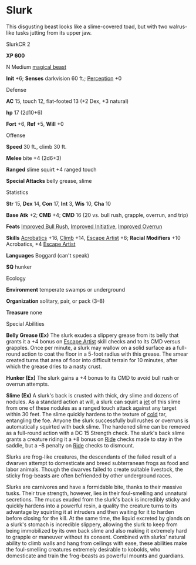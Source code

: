 # Slurk 

This disgusting beast looks like a slime-covered toad, but with two walrus-like tusks jutting from its upper jaw.

SlurkCR 2

**XP 600**

N Medium [magical beast](monsters/creatureTypes.md#_magical-beast)

**Init** +6; **Senses** darkvision 60 ft.; [Perception](additionalMonsters/../skills/perception.md#_perception) +0

Defense

**AC** 15, touch 12, flat-footed 13 (+2 Dex, +3 natural)

**hp** 17 (2d10+6)

**Fort** +6, **Ref** +5, **Will** +0

Offense

**Speed** 30 ft., climb 30 ft.

**Melee** bite +4 (2d6+3)

**Ranged** slime squirt +4 ranged touch

**Special Attacks** belly grease, slime

Statistics

**Str** 15, **Dex** 14, **Con** 17, **Int** 3, **Wis** 10, **Cha** 10

**Base Atk** +2; **CMB** +4; **CMD** 16 (20 vs. bull rush, grapple, overrun, and trip)

**Feats** [Improved Bull Rush](additionalMonsters/../feats.md#_improved-bull-rush), [Improved Initiative](additionalMonsters/../feats.md#_improved-initiative), [Improved Overrun](additionalMonsters/../feats.md#_improved-overrun)

**Skills** [Acrobatics](additionalMonsters/../skills/acrobatics.md#_acrobatics) +16, [Climb](additionalMonsters/../skills/climb.md#_climb) +14, [Escape Artist](additionalMonsters/../skills/escapeArtist.md#_escape-artist) +6; **Racial Modifiers** +10 Acrobatics, +4 [Escape Artist](additionalMonsters/../skills/escapeArtist.md#_escape-artist)

**Languages** Boggard (can't speak)

**SQ** hunker

Ecology

**Environment** temperate swamps or underground

**Organization** solitary, pair, or pack (3–8)

**Treasure** none

Special Abilities

**Belly Grease (Ex)** The slurk exudes a slippery grease from its belly that grants it a +4 bonus on [Escape Artist](additionalMonsters/../skills/escapeArtist.md#_escape-artist) skill checks and to its CMD versus grapples. Once per minute, a slurk may wallow on a solid surface as a full-round action to coat the floor in a 5-foot radius with this grease. The smear created turns that area of floor into difficult terrain for 10 minutes, after which the grease dries to a nasty crust.

**Hunker (Ex)** The slurk gains a +4 bonus to its CMD to avoid bull rush or overrun attempts.

**Slime (Ex)** A slurk's back is crusted with thick, dry slime and dozens of nodules. As a standard action at will, a slurk can squirt a [jet](monsters/universalMonsterRules.md#_jet) of this slime from one of these nodules as a ranged touch attack against any target within 30 feet. The slime quickly hardens to the texture of [cold](monsters/creatureTypes.md#_cold-subtype) tar, entangling the foe. Anyone the slurk successfully bull rushes or overruns is automatically squirted with back slime. The hardened slime can be removed as a full-round action with a DC 15 Strength check. The slurk's back slime grants a creature riding it a +8 bonus on [Ride](additionalMonsters/../skills/ride.md#_ride) checks made to stay in the saddle, but a –8 penalty on [Ride](additionalMonsters/../skills/ride.md#_ride) checks to dismount.

Slurks are frog-like creatures, the descendants of the failed result of a dwarven attempt to domesticate and breed subterranean frogs as food and labor animals. Though the dwarves failed to create suitable livestock, the sticky frog-beasts are often befriended by other underground races.

Slurks are carnivores and have a formidable bite, thanks to their massive tusks. Their true strength, however, lies in their foul-smelling and unnatural secretions. The mucus exuded from the slurk's back is incredibly sticky and quickly hardens into a powerful resin, a quality the creature turns to its advantage by squirting it at intruders and then waiting for it to harden before closing for the kill. At the same time, the liquid excreted by glands on a slurk's stomach is incredible slippery, allowing the slurk to keep from being immobilized by its own back slime and also making it extremely hard to grapple or maneuver without its consent. Combined with slurks' natural ability to climb walls and hang from ceilings with ease, these abilities make the foul-smelling creatures extremely desirable to kobolds, who domesticate and train the frog-beasts as powerful mounts and guardians.

